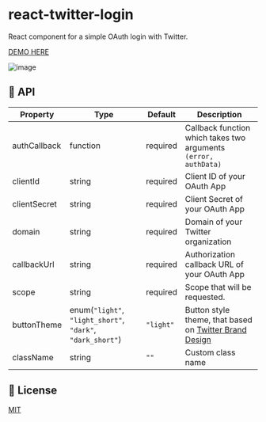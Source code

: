 # react-twitter-login

<!-- [![npm](https://img.shields.io/npm/v/react-twitter-login?logo=npm&cacheSeconds=1800)](https://www.npmjs.com/package/react-twitter-login)
[![npm bundle size](https://img.shields.io/bundlephobia/minzip/react-twitter-login?cacheSeconds=1800)](https://www.npmjs.com/package/react-twitter-login)
[![npm](https://img.shields.io/npm/dt/react-twitter-login?cacheSeconds=1800)](https://www.npmjs.com/package/react-twitter-login) -->

React component for a simple OAuth login with Twitter.

[DEMO HERE](https://alexandrtovmach.github.io/react-twitter-login/)

![image](https://user-images.githubusercontent.com/28801003/70518342-dc895280-1b42-11ea-905a-eed1bdf63694.png)

<!-- ## 🚀 Get Started

Follow these steps to start using React Twitter Login:

1. Installation

   ```sh
   # with npm
   npm i react-twitter-login

   # with yarn
   yarn add react-twitter-login
   ```

2. Import and configure component.

   ```jsx
   import React from "react";
   import TwitterLogin from "react-twitter-login";

   export default props => {
     const authHandler = (err, data) => {
       console.log(err, data);
     };

     return (
       <TwitterLogin
         authCallback={authHandler}
         clientId={CLIENT_ID}
         clientSecret={CLIENT_SECRET}
         domain={ORG_DOMAIN}
         callbackUrl={CALLBACK_URL}
         scope={SCOPE}
       />
     );
   };
   ```

3. Find more info about keys and OAuth apps in official docs. -->

## 📖 API

| Property     | Type                                                       | Default   | Description                                                                                                            |
| ------------ | ---------------------------------------------------------- | --------- | ---------------------------------------------------------------------------------------------------------------------- |
| authCallback | function                                                   | required  | Callback function which takes two arguments `(error, authData)`                                                        |
| clientId     | string                                                     | required  | Client ID of your OAuth App                                                                                            |
| clientSecret | string                                                     | required  | Client Secret of your OAuth App                                                                                        |
| domain       | string                                                     | required  | Domain of your Twitter organization                                                                                    |
| callbackUrl  | string                                                     | required  | Authorization callback URL of your OAuth App                                                                           |
| scope        | string                                                     | required  | Scope that will be requested.                                                                                          |
| buttonTheme  | enum(`"light"`, `"light_short"`, `"dark"`, `"dark_short"`) | `"light"` | Button style theme, that based on [Twitter Brand Design](https://about.twitter.com/en_us/company/brand-resources.html) |
| className    | string                                                     | `""`      | Custom class name                                                                                                      |

## 📝 License

[MIT](https://github.com/alexandrtovmach/react-twitter-login/blob/master/LICENSE)
